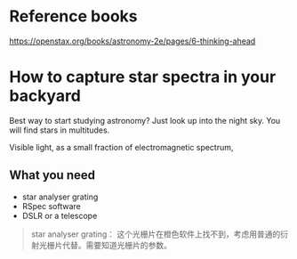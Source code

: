 # Reference books

https://openstax.org/books/astronomy-2e/pages/6-thinking-ahead

# How to capture star spectra in your backyard

Best way to start studying astronomy? Just look up into the night sky. You will find stars in multitudes.

Visible light, as a small fraction of electromagnetic spectrum, 

## What you need

- star analyser grating
- RSpec software
- DSLR or a telescope

> star analyser grating： 这个光栅片在橙色软件上找不到，考虑用普通的衍射光栅片代替。需要知道光栅片的参数。